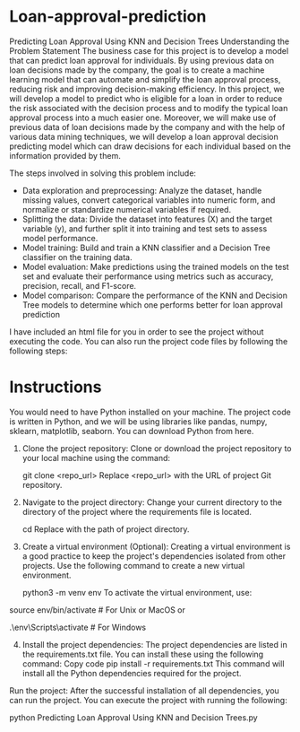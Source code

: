 ﻿# Loan-approval-prediction

Predicting Loan Approval Using KNN and Decision Trees
Understanding the Problem Statement
The business case for this project is to develop a model that can predict loan approval for individuals. By using previous data on loan decisions made by the company, the goal is to create a machine learning model that can automate and simplify the loan approval process, reducing risk and improving decision-making efficiency. In this project, we will develop a model to predict who is eligible for a loan in order to reduce the risk associated with the decision process and to modify the typical loan approval process into a much easier one. Moreover, we will make use of previous data of loan decisions made by the company and with the help of various data mining techniques, we will develop a loan approval decision predicting model which can draw decisions for each individual based on the information provided by them.

The steps involved in solving this problem include:

- Data exploration and preprocessing: Analyze the dataset, handle missing values, convert categorical variables into numeric form, and normalize or standardize numerical variables if required.
- Splitting the data: Divide the dataset into features (X) and the target variable (y), and further split it into training and test sets to assess model performance.
- Model training: Build and train a KNN classifier and a Decision Tree classifier on the training data.
- Model evaluation: Make predictions using the trained models on the test set and evaluate their performance using metrics such as accuracy, precision, recall, and F1-score.
- Model comparison: Compare the performance of the KNN and Decision Tree models to determine which one performs better for loan approval prediction

I have included an html file for you in order to see the project without executing the code.
You can also run the project code files by following the following steps:

# Instructions

You would need to have Python installed on your machine. The project code is written in Python, and we will be using libraries like pandas, numpy, sklearn, matplotlib, seaborn. You can download Python from here.

1. Clone the project repository: Clone or download the project repository to your local machine using the command:


    git clone <repo_url>
    Replace <repo_url> with the URL of project Git repository.

2. Navigate to the project directory: Change your current directory to the directory of the project where the requirements file is located.

    cd <project-directory>
    Replace <project-directory> with the path of project directory.

3. Create a virtual environment (Optional): Creating a virtual environment is a good practice to keep the project's dependencies isolated from other projects. Use the following command to create a new virtual environment.

    python3 -m venv env
    To activate the virtual environment, use:


source env/bin/activate  # For Unix or MacOS
or

.\env\Scripts\activate  # For Windows

4. Install the project dependencies: The project dependencies are listed in the requirements.txt file. You can install these using the following command:
Copy code
pip install -r requirements.txt
This command will install all the Python dependencies required for the project.

Run the project: After the successful installation of all dependencies, you can run the project. You can execute the project with running the following:

python Predicting Loan Approval Using KNN and Decision Trees.py

